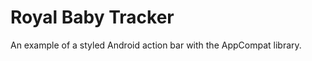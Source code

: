 Royal Baby Tracker
==================

An example of a styled Android action bar with the AppCompat library.